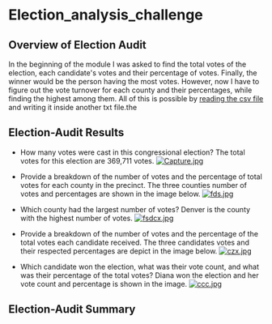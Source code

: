 # Election_analysis_challenge

## Overview of Election Audit

In the beginning of the module I was asked to find the total votes of the election, each candidate's votes and their percentage of votes. Finally, the winner would be the person having the most votes. However, now I have to figure out the vote turnover for each county and their percentages, while finding the highest among them. All of this is possible by [reading the csv file](https://docs.python.org/3/library/csv.html) and writing it inside another txt file.the

## Election-Audit Results

* How many votes were cast in this congressional election? The total votes for this election are 369,711 votes. [![Capture.jpg](https://i.postimg.cc/fTz03MYZ/Capture.jpg)](https://postimg.cc/Btzvk9hw)
* Provide a breakdown of the number of votes and the percentage of total votes for each county in the precinct. The three counties number of votes and percentages are shown in the image below. [![fds.jpg](https://i.postimg.cc/QCy9GTCb/fds.jpg)](https://postimg.cc/bS1N1dQD)

* Which county had the largest number of votes? Denver is the county with the highest number of votes. [![fsdcx.jpg](https://i.postimg.cc/Nf2L2LL3/fsdcx.jpg)](https://postimg.cc/qz0p9Jsw)

* Provide a breakdown of the number of votes and the percentage of the total votes each candidate received. The three candidates votes and their respected percentages are depict in the image below. [![czx.jpg](https://i.postimg.cc/vZBghM8y/czx.jpg)](https://postimg.cc/JGfz7fBY)

* Which candidate won the election, what was their vote count, and what was their percentage of the total votes? Diana won the election and her vote count and percentage is shown in the image. [![ccc.jpg](https://i.postimg.cc/hGRnjb5Y/ccc.jpg)](https://postimg.cc/zy762W5w)

## Election-Audit Summary

